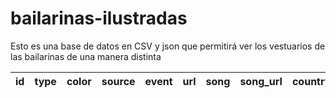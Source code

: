 # bailarinas-ilustradas
Esto es una base de datos en CSV y json que permitirá ver los vestuarios de las bailarinas de una manera distinta

<table>
  <thead>
    <tr>
      <th>id</th>	
      <th>type</th>
      <th>color</th>
      <th>source	</th>
      <th>event	</th>
      <th> url	</th>
      <th>song	</th>
      <th>song_url	</th>
      <th>country	</th>
      <th>state	</th>
      <th>meta	</th>
      <th>ilustrations</th>
    </tr>
  </thead>
  <tbody></tbody>
</table>
